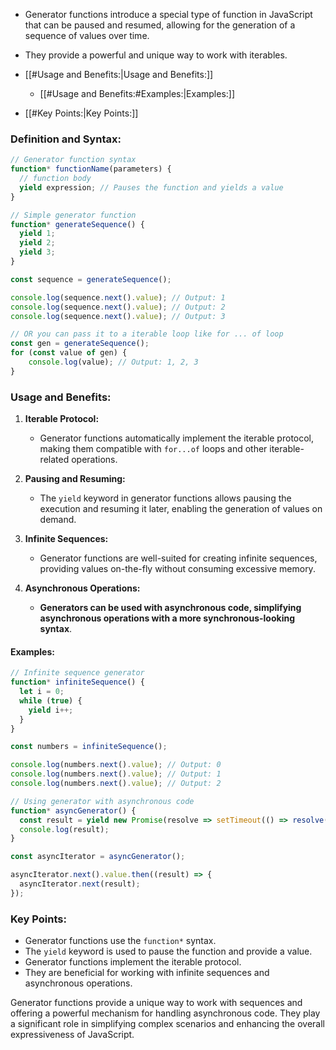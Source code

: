 - Generator functions introduce a special type of function in JavaScript that can be paused and resumed, allowing for the generation of a sequence of values over time. 
- They provide a powerful and unique way to work with iterables.

- [[#Usage and Benefits:|Usage and Benefits:]]
	- [[#Usage and Benefits:#Examples:|Examples:]]
- [[#Key Points:|Key Points:]]
### Definition and Syntax:

```javascript
// Generator function syntax
function* functionName(parameters) {
  // function body
  yield expression; // Pauses the function and yields a value
}

// Simple generator function
function* generateSequence() {
  yield 1;
  yield 2;
  yield 3;
}

const sequence = generateSequence();

console.log(sequence.next().value); // Output: 1
console.log(sequence.next().value); // Output: 2
console.log(sequence.next().value); // Output: 3

// OR you can pass it to a iterable loop like for ... of loop
const gen = generateSequence();
for (const value of gen) {
    console.log(value); // Output: 1, 2, 3
}
```
### Usage and Benefits:

1. **Iterable Protocol:**
   - Generator functions automatically implement the iterable protocol, making them compatible with `for...of` loops and other iterable-related operations.

2. **Pausing and Resuming:**
   - The `yield` keyword in generator functions allows pausing the execution and resuming it later, enabling the generation of values on demand.

3. **Infinite Sequences:**
   - Generator functions are well-suited for creating infinite sequences, providing values on-the-fly without consuming excessive memory.

4. **Asynchronous Operations:**
   - **Generators can be used with asynchronous code, simplifying asynchronous operations with a more synchronous-looking syntax**.
#### Examples:

```javascript
// Infinite sequence generator
function* infiniteSequence() {
  let i = 0;
  while (true) {
    yield i++;
  }
}

const numbers = infiniteSequence();

console.log(numbers.next().value); // Output: 0
console.log(numbers.next().value); // Output: 1
console.log(numbers.next().value); // Output: 2
```

```js
// Using generator with asynchronous code
function* asyncGenerator() {
  const result = yield new Promise(resolve => setTimeout(() => resolve("Async Value"), 1000));
  console.log(result);
}

const asyncIterator = asyncGenerator();

asyncIterator.next().value.then((result) => {
  asyncIterator.next(result);
});
```
### Key Points:

- Generator functions use the `function*` syntax.
- The `yield` keyword is used to pause the function and provide a value.
- Generator functions implement the iterable protocol.
- They are beneficial for working with infinite sequences and asynchronous operations.

Generator functions provide a unique way to work with sequences and offering a powerful mechanism for handling asynchronous code. They play a significant role in simplifying complex scenarios and enhancing the overall expressiveness of JavaScript.